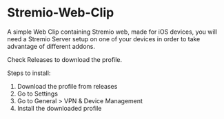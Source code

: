 # Stremio-Web-Clip
A simple Web Clip containing Stremio web, made for iOS devices, you will need a Stremio Server setup on one of your devices in order to take advantage of different addons.

Check Releases to download the profile.

Steps to install:
1. Download the profile from releases
2. Go to Settings
3. Go to General > VPN & Device Management
4. Install the downloaded profile
